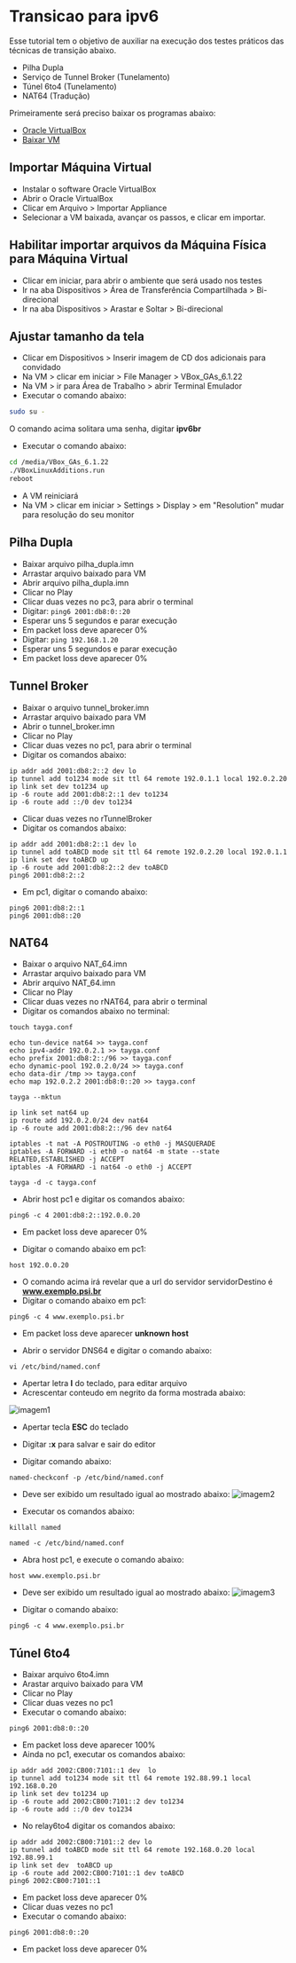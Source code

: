 # Transicao para ipv6
Esse tutorial tem o objetivo de auxiliar na execução dos testes práticos das técnicas de transição abaixo.
- Pilha Dupla
- Serviço de Tunnel Broker (Tunelamento)
- Túnel 6to4 (Tunelamento)
- NAT64 (Tradução)

Primeiramente será preciso baixar os programas abaixo:
- [Oracle VirtualBox](https://download.virtualbox.org/virtualbox/6.1.22/VirtualBox-6.1.22-144080-Win.exe)
- [Baixar VM](https://ipv6.br/downloads/CursoIPv6br-CORE4.6-20150318.ova)

## Importar Máquina Virtual
- Instalar o software Oracle VirtualBox
- Abrir o Oracle VirtualBox
- Clicar em Arquivo > Importar Appliance
- Selecionar a VM baixada, avançar os passos, e clicar em importar.

## Habilitar importar arquivos da Máquina Física para Máquina Virtual
- Clicar em iniciar, para abrir o ambiente que será usado nos testes
- Ir na aba Dispositivos > Área de Transferência Compartilhada > Bi-direcional
- Ir na aba Dispositivos > Arastar e Soltar > Bi-direcional

## Ajustar tamanho da tela
- Clicar em Dispositivos > Inserir imagem de CD dos adicionais para convidado
- Na VM > clicar em iniciar > File Manager > VBox_GAs_6.1.22
- Na VM > ir para Área de Trabalho > abrir Terminal Emulador
- Executar o comando abaixo:
```bash
sudo su -
```
O comando acima solitara uma senha, digitar **ipv6br**
- Executar o comando abaixo:
```bash
cd /media/VBox_GAs_6.1.22
./VBoxLinuxAdditions.run
reboot
```
- A VM reiniciará
- Na VM > clicar em iniciar > Settings > Display > em "Resolution" mudar para resolução do seu monitor

## Pilha Dupla
- Baixar arquivo pilha_dupla.imn
- Arrastar arquivo baixado para VM
- Abrir arquivo pilha_dupla.imn
- Clicar no Play
- Clicar duas vezes no pc3, para abrir o terminal
- Digitar: ```ping6 2001:db8:0::20```
- Esperar uns 5 segundos e parar execução
- Em packet loss deve aparecer 0%
- Digitar: ```ping 192.168.1.20```
- Esperar uns 5 segundos e parar execução
- Em packet loss deve aparecer 0%

## Tunnel Broker
- Baixar o arquivo tunnel_broker.imn
- Arrastar arquivo baixado para VM
- Abrir o tunnel_broker.imn
- Clicar no Play
- Clicar duas vezes no pc1, para abrir o terminal
- Digitar os comandos abaixo:
```
ip addr add 2001:db8:2::2 dev lo
ip tunnel add to1234 mode sit ttl 64 remote 192.0.1.1 local 192.0.2.20
ip link set dev to1234 up
ip -6 route add 2001:db8:2::1 dev to1234
ip -6 route add ::/0 dev to1234
```
- Clicar duas vezes no rTunnelBroker
- Digitar os comandos abaixo:
```
ip addr add 2001:db8:2::1 dev lo
ip tunnel add toABCD mode sit ttl 64 remote 192.0.2.20 local 192.0.1.1
ip link set dev toABCD up
ip -6 route add 2001:db8:2::2 dev toABCD
ping6 2001:db8:2::2
```
- Em pc1, digitar o comando abaixo:
```
ping6 2001:db8:2::1
ping6 2001:db8::20
```
## NAT64
- Baixar o arquivo NAT_64.imn
- Arrastar arquivo baixado para VM
- Abrir arquivo NAT_64.imn
- Clicar no Play
- Clicar duas vezes no rNAT64, para abrir o terminal
- Digitar os comandos abaixo no terminal:
```
touch tayga.conf

echo tun-device nat64 >> tayga.conf
echo ipv4-addr 192.0.2.1 >> tayga.conf
echo prefix 2001:db8:2::/96 >> tayga.conf
echo dynamic-pool 192.0.2.0/24 >> tayga.conf
echo data-dir /tmp >> tayga.conf
echo map 192.0.2.2 2001:db8:0::20 >> tayga.conf

tayga --mktun

ip link set nat64 up
ip route add 192.0.2.0/24 dev nat64
ip -6 route add 2001:db8:2::/96 dev nat64

iptables -t nat -A POSTROUTING -o eth0 -j MASQUERADE
iptables -A FORWARD -i eth0 -o nat64 -m state --state RELATED,ESTABLISHED -j ACCEPT
iptables -A FORWARD -i nat64 -o eth0 -j ACCEPT

tayga -d -c tayga.conf

```
- Abrir host pc1 e digitar os comandos abaixo:
```
ping6 -c 4 2001:db8:2::192.0.0.20
```
- Em packet loss deve aparecer 0%

- Digitar o comando abaixo em pc1:
```
host 192.0.0.20
```
- O comando acima irá revelar que a url do servidor servidorDestino é **www.exemplo.psi.br**
- Digitar o comando abaixo em pc1:
```
ping6 -c 4 www.exemplo.psi.br
```
- Em packet loss deve aparecer **unknown host**

- Abrir o servidor DNS64 e digitar o comando abaixo:
```
vi /etc/bind/named.conf
```
- Apertar letra **I** do teclado, para editar arquivo
- Acrescentar conteudo em negrito da forma mostrada abaixo:

![imagem1](nat64_imagem1.png)

- Apertar tecla **ESC** do teclado
- Digitar **:x** para salvar e sair do editor

- Digitar comando abaixo:
```
named-checkconf -p /etc/bind/named.conf
```
- Deve ser exibido um resultado igual ao mostrado abaixo:
![imagem2](nat64_imagem2.png)

- Executar os comandos abaixo:
```
killall named

named -c /etc/bind/named.conf
```
- Abra host pc1, e execute o comando abaixo:
```
host www.exemplo.psi.br
```
- Deve ser exibido um resultado igual ao mostrado abaixo:
![imagem3](nat64_imagem3.png)

- Digitar o comando abaixo:
```
ping6 -c 4 www.exemplo.psi.br
```

## Túnel 6to4
- Baixar arquivo 6to4.imn
- Arastar arquivo baixado para VM
- Clicar no Play
- Clicar duas vezes no pc1
- Executar o comando abaixo:
```
ping6 2001:db8:0::20
```
- Em packet loss deve aparecer 100%
- Ainda no pc1, executar os comandos abaixo:
``` 
ip addr add 2002:CB00:7101::1 dev  lo
ip tunnel add to1234 mode sit ttl 64 remote 192.88.99.1 local 192.168.0.20
ip link set dev to1234 up
ip -6 route add 2002:CB00:7101::2 dev to1234
ip -6 route add ::/0 dev to1234
```
- No relay6to4 digitar os comandos abaixo:
```
ip addr add 2002:CB00:7101::2 dev lo
ip tunnel add toABCD mode sit ttl 64 remote 192.168.0.20 local 192.88.99.1
ip link set dev  toABCD up
ip -6 route add 2002:CB00:7101::1 dev toABCD
ping6 2002:CB00:7101::1
```
- Em packet loss deve aparecer 0%
- Clicar duas vezes no pc1
- Executar o comando abaixo:
```
ping6 2001:db8:0::20
```
- Em packet loss deve aparecer 0%

